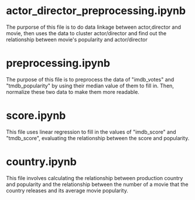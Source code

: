 # actor_director_preprocessing.ipynb
The purporse of this file is to do data linkage between actor,director and movie, then uses the data to cluster actor/director and find out the relationship between movie's popularity and actor/director

# preprocessing.ipynb
The purpose of this file is to preprocess the data of "imdb_votes" and "tmdb_popularity" by using their median value of them to fill in. Then, normalize these two data to make them more readable.

# score.ipynb
This file uses linear regression to fill in the values of "imdb_score" and "tmdb_score", evaluating the relationship between the score and popularity.

# country.ipynb
This file involves calculating the relationship between production country and popularity and the relationship between the number of a movie that the country releases and its average movie popularity.



